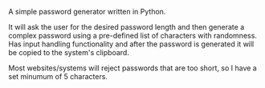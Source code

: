 A simple password generator written in Python. 

It will ask the user for the desired password length and then generate a complex password using a pre-defined list of characters with randomness. Has input handling functionality and after the password is generated it will be copied to the system's clipboard.

Most websites/systems will reject passwords that are too short, so I have a set minumum of 5 characters.
